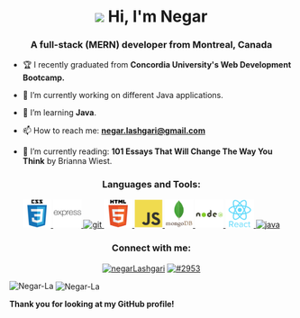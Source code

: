 <h1 align="center"><img src="https://raw.githubusercontent.com/MartinHeinz/MartinHeinz/master/wave.gif" width="30px"> Hi, I'm Negar</h1>
<h3 align="center">A full-stack (MERN) developer from Montreal, Canada</h3>

- 🏆 I recently graduated from **Concordia University's Web Development Bootcamp.**

- 🔭 I’m currently working on different Java applications.

- 🌱 I’m learning **Java**.

- 📫 How to reach me: **negar.lashgari@gmail.com**

- 📔 I’m currently reading: **101 Essays That Will Change The Way You Think** by Brianna Wiest.

<h3 align="center">Languages and Tools:</h3>
<p align="center"> <a href="https://www.w3schools.com/css/" target="_blank" rel="noreferrer"> <img src="https://raw.githubusercontent.com/devicons/devicon/master/icons/css3/css3-original-wordmark.svg" alt="css3" width="50" height="50"/> </a> <a href="https://expressjs.com" target="_blank" rel="noreferrer"> <img src="https://raw.githubusercontent.com/devicons/devicon/master/icons/express/express-original-wordmark.svg" alt="express" width="50" height="50"/> </a> <a href="https://git-scm.com/" target="_blank" rel="noreferrer"> <img src="https://www.vectorlogo.zone/logos/git-scm/git-scm-icon.svg" alt="git" width="50" height="50"/> </a> <a href="https://html.spec.whatwg.org/multipage/" target="_blank" rel="noreferrer"> <img src="https://raw.githubusercontent.com/devicons/devicon/master/icons/html5/html5-original-wordmark.svg" alt="html5" width="50" height="50"/> </a> <a href="https://developer.mozilla.org/en-US/docs/Web/JavaScript" target="_blank" rel="noreferrer"> <img src="https://raw.githubusercontent.com/devicons/devicon/master/icons/javascript/javascript-original.svg" alt="javascript" width="50" height="50"/> </a> <a href="https://www.mongodb.com/" target="_blank" rel="noreferrer"> <img src="https://raw.githubusercontent.com/devicons/devicon/master/icons/mongodb/mongodb-original-wordmark.svg" alt="mongodb" width="50" height="50"/> </a> <a href="https://nodejs.org" target="_blank" rel="noreferrer"> <img src="https://raw.githubusercontent.com/devicons/devicon/master/icons/nodejs/nodejs-original-wordmark.svg" alt="nodejs" width="50" height="50"/> </a> <a href="https://reactjs.org/" target="_blank" rel="noreferrer"> <img src="https://raw.githubusercontent.com/devicons/devicon/master/icons/react/react-original-wordmark.svg" alt="react" width="50" height="50"/> </a>  <a href="https://www.java.com" target="_blank" rel="noreferrer">
    <img src="https://www.stickpng.com/img/icons-logos-emojis/tech-companies/java-logo" alt="java" width="50" height="50"/>
  </a> </p>

<h3 align="center">Connect with me:</h3>
<p align="center">
<a href="https://www.linkedin.com/in/negarlashgari/" target="blank"><img align="center" src="https://raw.githubusercontent.com/rahuldkjain/github-profile-readme-generator/master/src/images/icons/Social/linked-in-alt.svg" alt="negarLashgari" height="30" width="30" /></a>
<a href="https://discord.gg/#2953" target="blank"><img align="center" src="https://raw.githubusercontent.com/rahuldkjain/github-profile-readme-generator/master/src/images/icons/Social/discord.svg" alt="#2953" height="30" width="30" /></a>
</p>

<p><img align="left" src="https://github-readme-stats-git-masterrstaa-rickstaa.vercel.app/api/top-langs?username=Negar-La&show_icons=true&locale=en&layout=compact" alt="Negar-La" /></p>

<p>&nbsp;<img align="center" src="https://github-readme-stats-git-masterrstaa-rickstaa.vercel.app/api?username=Negar-La&show_icons=true&locale=en" alt="Negar-La" /></p>

**Thank you for looking at my GitHub profile!**
